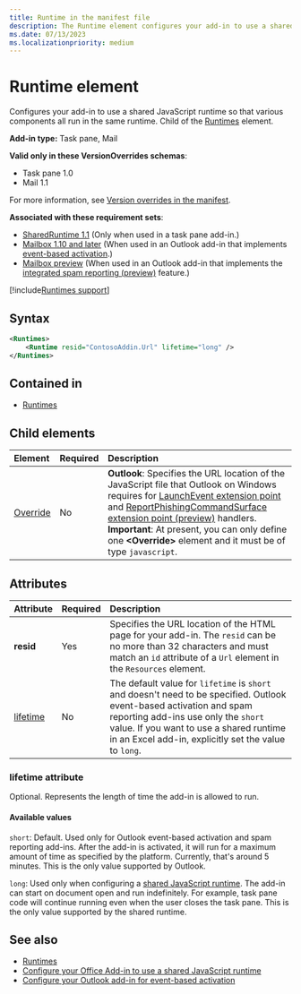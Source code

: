```yaml
---
title: Runtime in the manifest file
description: The Runtime element configures your add-in to use a shared JavaScript runtime for its various components, for example, ribbon, task pane, custom functions.
ms.date: 07/13/2023
ms.localizationpriority: medium
---
```


# Runtime element

Configures your add-in to use a shared JavaScript runtime so that various components all run in the same runtime. Child of the [Runtimes](runtimes.md) element.

**Add-in type:** Task pane, Mail

**Valid only in these VersionOverrides schemas**:

- Task pane 1.0
- Mail 1.1

For more information, see [Version overrides in the manifest](/office/dev/add-ins/develop/add-in-manifests#version-overrides-in-the-manifest).

**Associated with these requirement sets**:

- [SharedRuntime 1.1](../requirement-sets/common/shared-runtime-requirement-sets.md) (Only when used in a task pane add-in.)
- [Mailbox 1.10 and later](/javascript/api/requirement-sets/outlook/outlook-api-requirement-sets) (When used in an Outlook add-in that implements [event-based activation](/office/dev/add-ins/outlook/autolaunch).)
- [Mailbox preview](/javascript/api/requirement-sets/outlook/preview-requirement-set/outlook-requirement-set-preview) (When used in an Outlook add-in that implements the [integrated spam reporting (preview)](/office/dev/add-ins/outlook/spam-reporting) feature.)

[!include[Runtimes support](../includes/runtimes-note.md)]

## Syntax

```XML
<Runtimes>
    <Runtime resid="ContosoAddin.Url" lifetime="long" />
</Runtimes>
```

## Contained in

- [Runtimes](runtimes.md)

## Child elements

|  Element |  Required  |  Description  |
|:-----|:-----|:-----|
| [Override](override.md) | No | **Outlook**: Specifies the URL location of the JavaScript file that Outlook on Windows requires for [LaunchEvent extension point](extensionpoint.md#launchevent) and [ReportPhishingCommandSurface extension point (preview)](/javascript/api/manifest/extensionpoint) handlers. **Important**: At present, you can only define one **\<Override\>** element and it must be of type `javascript`.|

## Attributes

|  Attribute  |  Required  |  Description  |
|:-----|:-----|:-----|
|  **resid**  |  Yes  | Specifies the URL location of the HTML page for your add-in. The `resid` can be no more than 32 characters and must match an `id` attribute of a `Url` element in the `Resources` element. |
|  [lifetime](#lifetime-attribute)  |  No  | The default value for `lifetime` is `short` and doesn't need to be specified. Outlook event-based activation and spam reporting add-ins use only the `short` value. If you want to use a shared runtime in an Excel add-in, explicitly set the value to `long`. |

### lifetime attribute

Optional. Represents the length of time the add-in is allowed to run.

#### Available values

`short`: Default. Used only for Outlook event-based activation and spam reporting add-ins. After the add-in is activated, it will run for a maximum amount of time as specified by the platform. Currently, that's around 5 minutes. This is the only value supported by Outlook.

`long`: Used only when configuring a [shared JavaScript runtime](/office/dev/add-ins/develop/configure-your-add-in-to-use-a-shared-runtime). The add-in can start on document open and run indefinitely. For example, task pane code will continue running even when the user closes the task pane. This is the only value supported by the shared runtime.

## See also

- [Runtimes](runtimes.md)
- [Configure your Office Add-in to use a shared JavaScript runtime](/office/dev/add-ins/develop/configure-your-add-in-to-use-a-shared-runtime)
- [Configure your Outlook add-in for event-based activation](/office/dev/add-ins/outlook/autolaunch)
